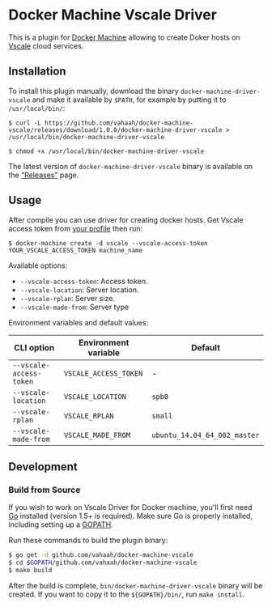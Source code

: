 # Docker Machine Vscale Driver

This is a plugin for [Docker Machine](https://docs.docker.com/machine/) allowing
to create Doker hosts on [Vscale]( http://vscale.io ) cloud services.

## Installation

To install this plugin manually, download the binary `docker-machine-driver-vscale`
and  make it available by `$PATH`, for example by putting it to `/usr/local/bin/`:

```console
$ curl -L https://github.com/vahaah/docker-machine-vscale/releases/download/1.0.0/docker-machine-driver-vscale > /usr/local/bin/docker-machine-driver-vscale

$ chmod +x /usr/local/bin/docker-machine-driver-vscale
```

The latest version of `docker-machine-driver-vscale` binary is available on
the ["Releases"](https://github.com/vahaah/docker-machine-vscale/releases) page.

## Usage

After compile you can use driver for creating docker hosts.
Get Vscale access token from [your profile](https://vscale.io/panel/settings/tokens/) then run:

```console
$ docker-machine create -d vscale --vscale-access-token YOUR_VSCALE_ACCESS_TOKEN machine_name
```

Available options:

 - `--vscale-access-token`: Access token.
 - `--vscale-location`: Server location.
 - `--vscale-rplan`: Server size.
 - `--vscale-made-from`: Server type

Environment variables and default values:

| CLI option                    | Environment variable        | Default                     |
|-------------------------------|-----------------------------|-----------------------------|
| `--vscale-access-token`       | `VSCALE_ACCESS_TOKEN`       | -                           |
| `--vscale-location`           | `VSCALE_LOCATION`           | `spb0`                      |
| `--vscale-rplan`              | `VSCALE_RPLAN`              | `small`                     |
| `--vscale-made-from`          | `VSCALE_MADE_FROM`          | `ubuntu_14.04_64_002_master`|

## Development

### Build from Source
If you wish to work on Vscale Driver for Docker machine, you'll first need
[Go](http://www.golang.org) installed (version 1.5+ is required).
Make sure Go is properly installed, including setting up a [GOPATH](http://golang.org/doc/code.html#GOPATH).

Run these commands to build the plugin binary:

```bash
$ go get -d github.com/vahaah/docker-machine-vscale
$ cd $GOPATH/github.com/vahaah/docker-machine-vscale
$ make build
```

After the build is complete, `bin/docker-machine-driver-vscale` binary will
be created. If you want to copy it to the `${GOPATH}/bin/`, run `make install`.
